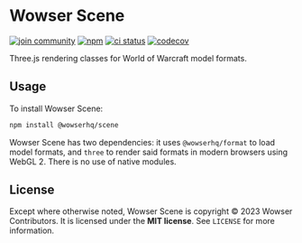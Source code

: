 # Wowser Scene

[![join community](https://img.shields.io/badge/discord-join_community-blue.svg?style=flat)](https://discord.com/invite/DeVVKVg)
[![npm](https://img.shields.io/npm/v/%40wowserhq%2Fscene)](https://www.npmjs.com/package/@wowserhq/format)
[![ci status](https://github.com/wowserhq/scene/actions/workflows/ci.yml/badge.svg)](https://github.com/wowserhq/format/actions/workflows/ci.yml)
[![codecov](https://codecov.io/github/wowserhq/scene/graph/badge.svg?token=6X4JBB54YI)](https://codecov.io/github/wowserhq/format)

Three.js rendering classes for World of Warcraft model formats.

## Usage

To install Wowser Scene:

```sh
npm install @wowserhq/scene
```

Wowser Scene has two dependencies: it uses `@wowserhq/format` to load model formats, and `three`
to render said formats in modern browsers using WebGL 2. There is no use of native modules.

## License

Except where otherwise noted, Wowser Scene is copyright © 2023 Wowser Contributors. It is licensed
under the **MIT license**. See `LICENSE` for more information.
